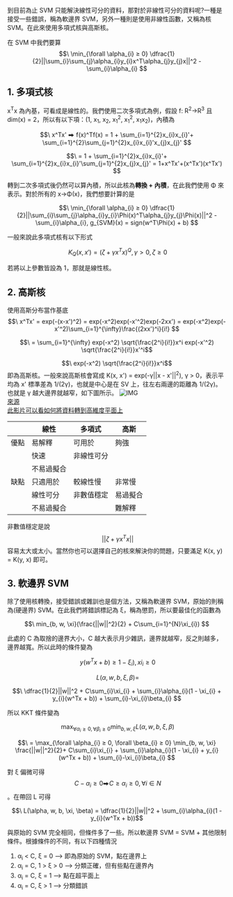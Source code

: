 到目前為止 SVM 只能解決線性可分的資料，那對於非線性可分的資料呢?一種是接受一些錯誤，稱為軟邊界 SVM，另外一種則是使用非線性函數，又稱為核 SVM。在此來使用多項式核與高斯核。

在 SVM 中我們要算 $$\ \min_{\forall \alpha_{i} ≥ 0} \dfrac{1}{2}||\sum_{i}\sum_{j}\alpha_{i}y_{i}x^T\alpha_{j}y_{j}x||^2 - \sum_{i}\alpha_{i} $$

## 1. 多項式核
x<sup>T</sup>x 為內基，可看成是線性的。我們使用二次多項式為例，假設 f: R<sup>2</sup>->R<sup>3</sup> 且 dim(x) = 2，所以有以下項：(1, x<sub>1</sub>, x<sub>2</sub>, x<sub>1</sub><sup>2</sup>, x<sub>1</sub><sup>2</sup>, x<sub>1</sub>x<sub>2</sub>)，內積為

$$\ x^Tx' ⮕ f(x)^Tf(x) = 1 + \sum_{i=1}^{2}x_{i}x_{i}'+ \sum_{i=1}^{2}\sum_{j=1}^{2}x_{i}x_{i}'x_{j}x_{j}' $$

$$\ = 1 + \sum_{i=1}^{2}x_{i}x_{i}'+ \sum_{i=1}^{2}x_{i}x_{i}'\sum_{j=1}^{2}x_{j}x_{j}' = 1+x^Tx'+(x^Tx')(x^Tx') $$

轉到二次多項式後仍然可以算內積，所以此核為**轉換 + 內積**，在此我們使用 Φ 來表示。對於所有的 x->Φ(x)，我們想要計算的是

$$\ \min_{\forall \alpha_{i} ≥ 0} \dfrac{1}{2}||\sum_{i}\sum_{j}\alpha_{i}y_{i}\Phi(x)^T\alpha_{j}y_{j}\Phi(x)||^2 - \sum_{i}\alpha_{i}, g_{SVM}(x) = sign(w^T\Phi(x) + b) $$

一般來說此多項式核有以下形式

$$\ K_{Q}(x, x') = (\zeta + \gamma x^Tx)^Q, \gamma > 0, \zeta ≥ 0 $$

若將以上參數皆設為 1，那就是線性核。

## 2. 高斯核
使用高斯分布當作基底
$$\ x^Tx' = exp(-(x-x')^2) = exp(-x^2)exp(-x'^2)exp(-2xx') = exp(-x^2)exp(-x'^2)\sum_{i=1}^{\infty}\frac{(2xx')^i}{i!} $$

$$\ = \sum_{i=1}^{\infty} exp(-x^2) \sqrt{\frac{2^i}{i!}}x^i exp(-x'^2) \sqrt{\frac{2^i}{i!}}x'^i$$

$$\ exp(-x^2) \sqrt{\frac{2^i}{i!}}x^i$$ 即為高斯核。一般來說高斯核會寫成 K(x, x') = exp(-γ||x - x'||<sup>2</sup>), γ > 0，表示平均為 x' 標準差為 1/(2γ)，也就是中心是在 SV 上，往左右兩邊的距離為 1/(2γ)。也就是 γ 越大邊界就越窄，如下圖所示。
![IMG](https://ucc.alicdn.com/pic/developer-ecology/fh4lmf6lmlo7m_67c938f54d444c57890141bbce96a81f.png)\
[來源](https://developer.aliyun.com/article/1250144)\
[此影片可以看如何將資料轉到高維度平面上](https://www.youtube.com/watch?v=3liCbRZPrZA)

|     | 線性 | 多項式 | 高斯 |
| --- | --- | --- | --- |
| 優點| 易解釋 | 可用於 | 夠強 |
|     | 快速 | 非線性可分 | |
|     | 不易過擬合 | | |
| 缺點| 只適用於 | 較線性慢 | 非常慢 |
|     | 線性可分 | 非數值穩定 | 易過擬合 |
|     | 不易過擬合 | | 難解釋 |

非數值穩定是說 $$\ ||\zeta + \gamma x^Tx|| $$ 容易太大或太小。當然你也可以選擇自己的核來解決你的問題，只要滿足 K(x, y) = K(y, x) 即可。

## 3. 軟邊界 SVM
除了使用核轉換，接受錯誤或雜訓也是個方法，又稱為軟邊界 SVM，原始的則稱為(硬邊界) SVM。在此我們將錯誤標記為 ξ，稱為懲罰，所以要最佳化的函數為

$$\ min_{b, w, \xi}(\frac{||w||^2}{2} + C\sum_{i=1}^{N}\xi_{i}) $$

此處的 C 為取捨的邊界大小，C 越大表示月少雜訊，邊界就越窄，反之則越多，邊界越寬。所以此時的條件變為

$$\ y(w^Tx + b) ≥ 1 - \xi_{i}), xi_{i} ≥ 0 $$

$$\ L(\alpha, w, b, \xi, \beta) = $$ 

$$\ \dfrac{1}{2}||w||^2 + C\sum_{i}\xi_{i} + \sum_{i}\alpha_{i}(1 - \xi_{i} + y_{i}(w^Tx + b)) +  \sum_{i}-\xi_{i}\beta_{i} $$ 

所以 KKT 條件變為

$$\ \max_{\forall \alpha_{i} ≥ 0, \forall \beta_{i} ≥ 0} \min_{b, w, \xi} L(\alpha, w, b, \xi, \beta) $$

$$\ = \max_{\forall \alpha_{i} ≥ 0, \forall \beta_{i} ≥ 0} \min_{b, w, \xi} \frac{||w||^2}{2}+ C\sum_{i}\xi_{i} + \sum_{i}\alpha_{i}(1 - \xi_{i} + y_{i}(w^Tx + b)) +  \sum_{i}-\xi_{i}\beta_{i} $$

對 ξ 偏微可得 $$\ C - \alpha_{i} ≥ 0 ⮕ C ≥ \alpha_{i} ≥ 0, \forall i \in N $$。在帶回 L 可得

$$\ L(\alpha, w, b, \xi, \beta) = \dfrac{1}{2}||w||^2 + \sum_{i}\alpha_{i}(1 - y_{i}(w^Tx + b))$$ 

與原始的 SVM 完全相同，但條件多了一些。所以軟邊界 SVM = SVM + 其他限制條件。根據條件的不同，有以下四種情況
1. α<sub>i</sub> < C, ξ = 0 --> 即為原始的 SVM，點在邊界上
2. α<sub>i</sub> = C, 1 > ξ > 0 --> 分類正確，但有些點在邊界內
3. α<sub>i</sub> = C, ξ = 1 --> 點在超平面上
4. α<sub>i</sub> = C, ξ > 1 --> 分類錯誤
